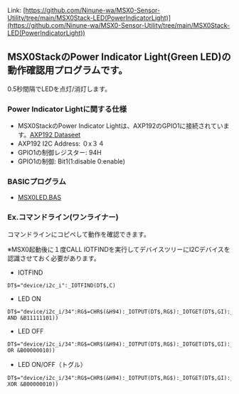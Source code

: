 Link:
[https://github.com/Ninune-wa/MSX0-Sensor-Utility/tree/main/MSX0Stack-LED(PowerIndicatorLight)](https://github.com/Ninune-wa/MSX0-Sensor-Utility/tree/main/MSX0Stack-LED(PowerIndicatorLight))
## MSX0StackのPower Indicator Light(Green LED)の動作確認用プログラムです。

0.5秒間隔でLEDを点灯/消灯します。

### Power Indicator Lightに関する仕様
- MSX0StackのPower Indicator Lightは、AXP192のGPIO1に接続されています。[AXP192 Dataseet](https://github.com/m5stack/M5-Schematic/blob/master/Core/AXP192%20Datasheet_v1.1_en_draft_2211.pdf)
- AXP192 I2C Address: ０x３４
- GPIO1の制御レジスター: 94H
- GPIO1の制御: Bit1(1:disable 0:enable)

### BASICプログラム
- [MSX0LED.BAS](https://github.com/Ninune-wa/MSX0-Sensor-Utility/blob/main/MSX0Stack-LED(PowerIndicatorLight)/MSX0LED.BAS)

### Ex.コマンドライン(ワンライナー)
コマンドラインにコピペして動作を確認できます。

※MSX0起動後に１度CALL IOTFINDを実行してデバイスツリーにI2Cデバイスを認識させておく必要があります。


- IOTFIND
```
DT$="device/i2c_i":_IOTFIND(DT$,C)
```

- LED ON
```
DT$="device/i2c_i/34":RG$=CHR$(&H94):_IOTPUT(DT$,RG$):_IOTGET(DT$,GI):_IOTPUT(DT$,RG$+CHR$(GI AND &B11111101))
```

- LED OFF
```
DT$="device/i2c_i/34":RG$=CHR$(&H94):_IOTPUT(DT$,RG$):_IOTGET(DT$,GI):_IOTPUT(DT$,RG$+CHR$(GI OR &B00000010))
```

- LED ON/OFF（トグル）
```
DT$="device/i2c_i/34":RG$=CHR$(&H94):_IOTPUT(DT$,RG$):_IOTGET(DT$,GI):_IOTPUT(DT$,RG$+CHR$(GI XOR &B00000010))
```
